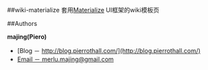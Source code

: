 ##wiki-materialize
套用[Materialize](http://materializecss.com/) UI框架的wiki模板页

##Authors

**majing(Piero)**

- [Blog － http://blog.pierrothall.com/](http://blog.pierrothall.com/)
- [Email － merlu.majing@gmail.com](http://merlu.majing@gmail.com)
